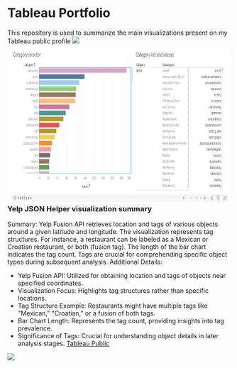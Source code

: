 # Tableau Portfolio
This repository is used to summarize the main visualizations present on my Tableau public profile
<img src="https://user-images.githubusercontent.com/73097560/115834477-dbab4500-a447-11eb-908a-139a6edaec5c.gif">
<img align="left" alt="yelping around yelp categories" src="https://github.com/ssopic/TableauPortfolio/blob/main/yelping%20around%20yelp.png" width="550px" height="360px" />
### Yelp JSON Helper visualization summary
Summary:
Yelp Fusion API retrieves location and tags of various objects around a given latitude and longitude. The visualization represents tag structures. For instance, a restaurant can be labeled as a Mexican or Croatian restaurant, or both (fusion tag). The length of the bar chart indicates the tag count. Tags are crucial for comprehending specific object types during subsequent analysis.
Additional Details:
- Yelp Fusion API: Utilized for obtaining location and tags of objects near specified coordinates.
- Visualization Focus: Highlights tag structures rather than specific locations.
- Tag Structure Example: Restaurants might have multiple tags like "Mexican," "Croatian," or a fusion of both tags.
- Bar Chart Length: Represents the tag count, providing insights into tag prevalence.
- Significance of Tags: Crucial for understanding object details in later analysis stages.
[Tableau Public](https://public.tableau.com/app/profile/silvio.sopic/viz/Yelpfusioncategoryhelper/Dashboard1
)
<img src="https://user-images.githubusercontent.com/73097560/115834477-dbab4500-a447-11eb-908a-139a6edaec5c.gif">

